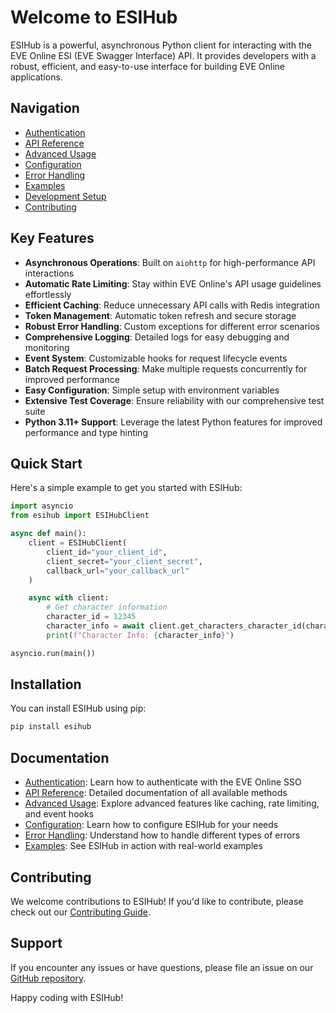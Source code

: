 # Welcome to ESIHub

ESIHub is a powerful, asynchronous Python client for interacting with the EVE Online ESI (EVE Swagger Interface) API. It provides developers with a robust, efficient, and easy-to-use interface for building EVE Online applications.

## Navigation

- [Authentication](authentication.md)
- [API Reference](api_reference.md)
- [Advanced Usage](advanced_usage.md)
- [Configuration](configuration.md)
- [Error Handling](error_handling.md)
- [Examples](examples.md)
- [Development Setup](development_setup.md)
- [Contributing](CONTRIBUTING.md)

## Key Features

- **Asynchronous Operations**: Built on `aiohttp` for high-performance API interactions
- **Automatic Rate Limiting**: Stay within EVE Online's API usage guidelines effortlessly
- **Efficient Caching**: Reduce unnecessary API calls with Redis integration
- **Token Management**: Automatic token refresh and secure storage
- **Robust Error Handling**: Custom exceptions for different error scenarios
- **Comprehensive Logging**: Detailed logs for easy debugging and monitoring
- **Event System**: Customizable hooks for request lifecycle events
- **Batch Request Processing**: Make multiple requests concurrently for improved performance
- **Easy Configuration**: Simple setup with environment variables
- **Extensive Test Coverage**: Ensure reliability with our comprehensive test suite
- **Python 3.11+ Support**: Leverage the latest Python features for improved performance and type hinting

## Quick Start

Here's a simple example to get you started with ESIHub:

```python
import asyncio
from esihub import ESIHubClient

async def main():
    client = ESIHubClient(
        client_id="your_client_id",
        client_secret="your_client_secret",
        callback_url="your_callback_url"
    )

    async with client:
        # Get character information
        character_id = 12345
        character_info = await client.get_characters_character_id(character_id=character_id)
        print(f"Character Info: {character_info}")

asyncio.run(main())
```

## Installation

You can install ESIHub using pip:

```bash
pip install esihub
```

## Documentation

- [Authentication](authentication.md): Learn how to authenticate with the EVE Online SSO
- [API Reference](api_reference.md): Detailed documentation of all available methods
- [Advanced Usage](advanced_usage.md): Explore advanced features like caching, rate limiting, and event hooks
- [Configuration](configuration.md): Learn how to configure ESIHub for your needs
- [Error Handling](error_handling.md): Understand how to handle different types of errors
- [Examples](examples.md): See ESIHub in action with real-world examples

## Contributing

We welcome contributions to ESIHub! If you'd like to contribute, please check out our [Contributing Guide](../CONTRIBUTING.md).

## Support

If you encounter any issues or have questions, please file an issue on our [GitHub repository](https://github.com/yourusername/esihub/issues).

Happy coding with ESIHub!